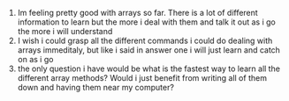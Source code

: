 1. Im feeling pretty good with arrays so far. There is a lot of different information to learn but the more i deal with them and talk it out as i go the more i will understand
2. I wish i could grasp all the different commands i could do dealing with arrays immeditaly, but like i said in answer one i will just learn and catch on as i go
3. the only question i have would be what is the fastest way to learn all the different array methods? Would i just benefit from writing all of them down and having them near my computer?